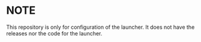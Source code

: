 # NOTE
This repository is only for configuration of the launcher.
It does not have the releases nor the code for the launcher.